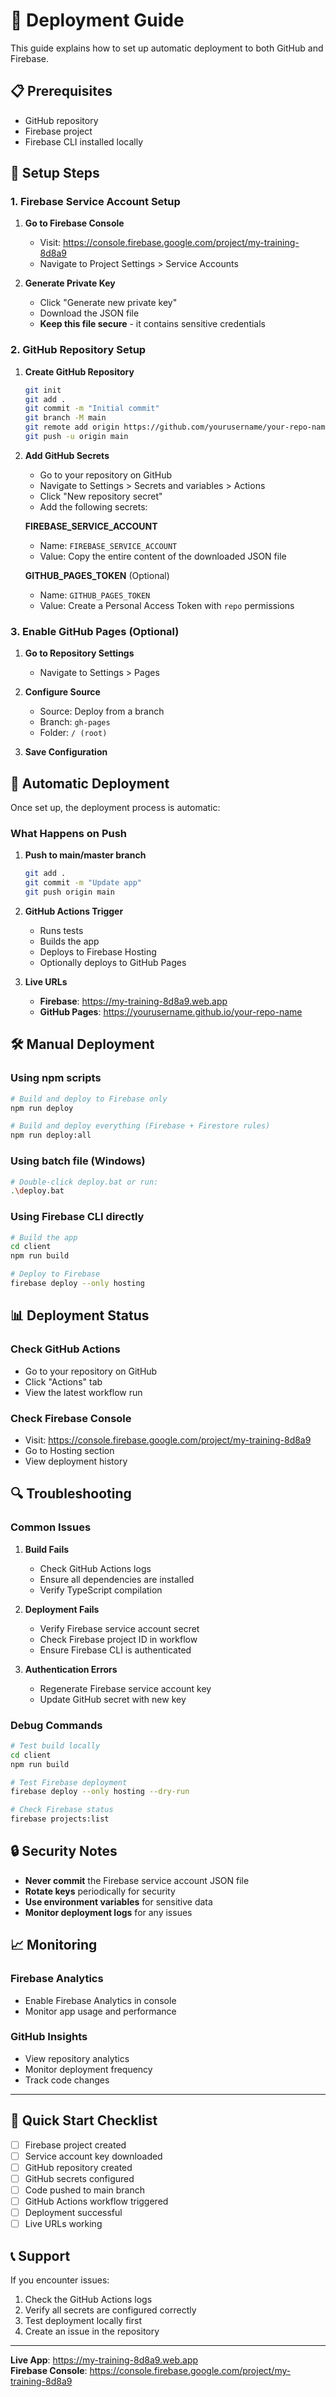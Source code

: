 # 🚀 Deployment Guide

This guide explains how to set up automatic deployment to both GitHub and Firebase.

## 📋 Prerequisites

- GitHub repository
- Firebase project
- Firebase CLI installed locally

## 🔧 Setup Steps

### 1. Firebase Service Account Setup

1. **Go to Firebase Console**
   - Visit: https://console.firebase.google.com/project/my-training-8d8a9
   - Navigate to Project Settings > Service Accounts

2. **Generate Private Key**
   - Click "Generate new private key"
   - Download the JSON file
   - **Keep this file secure** - it contains sensitive credentials

### 2. GitHub Repository Setup

1. **Create GitHub Repository**
   ```bash
   git init
   git add .
   git commit -m "Initial commit"
   git branch -M main
   git remote add origin https://github.com/yourusername/your-repo-name.git
   git push -u origin main
   ```

2. **Add GitHub Secrets**
   - Go to your repository on GitHub
   - Navigate to Settings > Secrets and variables > Actions
   - Click "New repository secret"
   - Add the following secrets:

   **FIREBASE_SERVICE_ACCOUNT**
   - Name: `FIREBASE_SERVICE_ACCOUNT`
   - Value: Copy the entire content of the downloaded JSON file

   **GITHUB_PAGES_TOKEN** (Optional)
   - Name: `GITHUB_PAGES_TOKEN`
   - Value: Create a Personal Access Token with `repo` permissions

### 3. Enable GitHub Pages (Optional)

1. **Go to Repository Settings**
   - Navigate to Settings > Pages

2. **Configure Source**
   - Source: Deploy from a branch
   - Branch: `gh-pages`
   - Folder: `/ (root)`

3. **Save Configuration**

## 🔄 Automatic Deployment

Once set up, the deployment process is automatic:

### What Happens on Push

1. **Push to main/master branch**
   ```bash
   git add .
   git commit -m "Update app"
   git push origin main
   ```

2. **GitHub Actions Trigger**
   - Runs tests
   - Builds the app
   - Deploys to Firebase Hosting
   - Optionally deploys to GitHub Pages

3. **Live URLs**
   - **Firebase**: https://my-training-8d8a9.web.app
   - **GitHub Pages**: https://yourusername.github.io/your-repo-name

## 🛠️ Manual Deployment

### Using npm scripts
```bash
# Build and deploy to Firebase only
npm run deploy

# Build and deploy everything (Firebase + Firestore rules)
npm run deploy:all
```

### Using batch file (Windows)
```bash
# Double-click deploy.bat or run:
.\deploy.bat
```

### Using Firebase CLI directly
```bash
# Build the app
cd client
npm run build

# Deploy to Firebase
firebase deploy --only hosting
```

## 📊 Deployment Status

### Check GitHub Actions
- Go to your repository on GitHub
- Click "Actions" tab
- View the latest workflow run

### Check Firebase Console
- Visit: https://console.firebase.google.com/project/my-training-8d8a9
- Go to Hosting section
- View deployment history

## 🔍 Troubleshooting

### Common Issues

1. **Build Fails**
   - Check GitHub Actions logs
   - Ensure all dependencies are installed
   - Verify TypeScript compilation

2. **Deployment Fails**
   - Verify Firebase service account secret
   - Check Firebase project ID in workflow
   - Ensure Firebase CLI is authenticated

3. **Authentication Errors**
   - Regenerate Firebase service account key
   - Update GitHub secret with new key

### Debug Commands

```bash
# Test build locally
cd client
npm run build

# Test Firebase deployment
firebase deploy --only hosting --dry-run

# Check Firebase status
firebase projects:list
```

## 🔒 Security Notes

- **Never commit** the Firebase service account JSON file
- **Rotate keys** periodically for security
- **Use environment variables** for sensitive data
- **Monitor deployment logs** for any issues

## 📈 Monitoring

### Firebase Analytics
- Enable Firebase Analytics in console
- Monitor app usage and performance

### GitHub Insights
- View repository analytics
- Monitor deployment frequency
- Track code changes

---

## 🎯 Quick Start Checklist

- [ ] Firebase project created
- [ ] Service account key downloaded
- [ ] GitHub repository created
- [ ] GitHub secrets configured
- [ ] Code pushed to main branch
- [ ] GitHub Actions workflow triggered
- [ ] Deployment successful
- [ ] Live URLs working

## 📞 Support

If you encounter issues:
1. Check the GitHub Actions logs
2. Verify all secrets are configured correctly
3. Test deployment locally first
4. Create an issue in the repository

---

**Live App**: https://my-training-8d8a9.web.app  
**Firebase Console**: https://console.firebase.google.com/project/my-training-8d8a9 